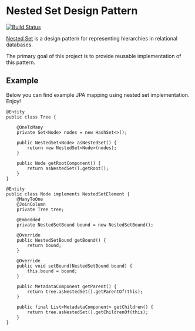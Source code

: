 # Nested Set Design Pattern

[![Build Status](https://travis-ci.org/mkuthan/design-nestedset.png)](https://travis-ci.org/mkuthan/design-nestedset)

[Nested Set](http://en.wikipedia.org/wiki/Nested_set_model) is a design pattern for representing hierarchies in relational databases. 

The primary goal of this project is to provide reusable implementation of this pattern. 

## Example

Below you can find example JPA mapping using nested set implementation. Enjoy!

	@Entity
	public class Tree {

		@OneToMany
		private Set<Node> nodes = new HashSet<>();

		public NestedSet<Node> asNestedSet() {
			return new NestedSet<Node>(nodes);
		}

		public Node getRootComponent() {
			return asNestedSet().getRoot();
		}
	}

	@Entity
	public class Node implements NestedSetElement {
		@ManyToOne
		@JoinColumn
		private Tree tree;

		@Embedded
		private NestedSetBound bound = new NestedSetBound();

		@Override
		public NestedSetBound getBound() {
			return bound;
		}

		@Override
		public void setBound(NestedSetBound bound) {
			this.bound = bound;
		}

		public MetadataComponent getParent() {
			return tree.asNestedSet().getParentOf(this);
		}

		public final List<MetadataComponent> getChildren() {
			return tree.asNestedSet().getChildrenOf(this);
		}
	}
